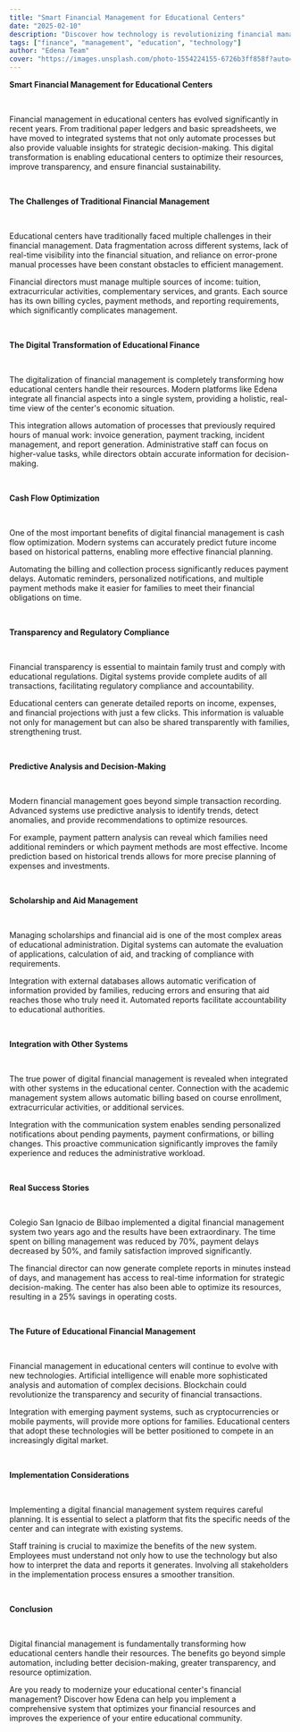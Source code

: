 ```yaml
---
title: "Smart Financial Management for Educational Centers"
date: "2025-02-10"
description: "Discover how technology is revolutionizing financial management in educational centers, optimizing resources and improving sustainability."
tags: ["finance", "management", "education", "technology"]
author: "Edena Team"
cover: "https://images.unsplash.com/photo-1554224155-6726b3ff858f?auto=format&fit=crop&w=800&q=80"
---
```


**Smart Financial Management for Educational Centers**

<br>

Financial management in educational centers has evolved significantly in recent years. From traditional paper ledgers and basic spreadsheets, we have moved to integrated systems that not only automate processes but also provide valuable insights for strategic decision-making. This digital transformation is enabling educational centers to optimize their resources, improve transparency, and ensure financial sustainability.

<br>

**The Challenges of Traditional Financial Management**

<br>

Educational centers have traditionally faced multiple challenges in their financial management. Data fragmentation across different systems, lack of real-time visibility into the financial situation, and reliance on error-prone manual processes have been constant obstacles to efficient management.

Financial directors must manage multiple sources of income: tuition, extracurricular activities, complementary services, and grants. Each source has its own billing cycles, payment methods, and reporting requirements, which significantly complicates management.

<br>

**The Digital Transformation of Educational Finance**

<br>

The digitalization of financial management is completely transforming how educational centers handle their resources. Modern platforms like Edena integrate all financial aspects into a single system, providing a holistic, real-time view of the center's economic situation.

This integration allows automation of processes that previously required hours of manual work: invoice generation, payment tracking, incident management, and report generation. Administrative staff can focus on higher-value tasks, while directors obtain accurate information for decision-making.

<br>

**Cash Flow Optimization**

<br>

One of the most important benefits of digital financial management is cash flow optimization. Modern systems can accurately predict future income based on historical patterns, enabling more effective financial planning.

Automating the billing and collection process significantly reduces payment delays. Automatic reminders, personalized notifications, and multiple payment methods make it easier for families to meet their financial obligations on time.

<br>

**Transparency and Regulatory Compliance**

<br>

Financial transparency is essential to maintain family trust and comply with educational regulations. Digital systems provide complete audits of all transactions, facilitating regulatory compliance and accountability.

Educational centers can generate detailed reports on income, expenses, and financial projections with just a few clicks. This information is valuable not only for management but can also be shared transparently with families, strengthening trust.

<br>

**Predictive Analysis and Decision-Making**

<br>

Modern financial management goes beyond simple transaction recording. Advanced systems use predictive analysis to identify trends, detect anomalies, and provide recommendations to optimize resources.

For example, payment pattern analysis can reveal which families need additional reminders or which payment methods are most effective. Income prediction based on historical trends allows for more precise planning of expenses and investments.

<br>

**Scholarship and Aid Management**

<br>

Managing scholarships and financial aid is one of the most complex areas of educational administration. Digital systems can automate the evaluation of applications, calculation of aid, and tracking of compliance with requirements.

Integration with external databases allows automatic verification of information provided by families, reducing errors and ensuring that aid reaches those who truly need it. Automated reports facilitate accountability to educational authorities.

<br>

**Integration with Other Systems**

<br>

The true power of digital financial management is revealed when integrated with other systems in the educational center. Connection with the academic management system allows automatic billing based on course enrollment, extracurricular activities, or additional services.

Integration with the communication system enables sending personalized notifications about pending payments, payment confirmations, or billing changes. This proactive communication significantly improves the family experience and reduces the administrative workload.

<br>

**Real Success Stories**

<br>

Colegio San Ignacio de Bilbao implemented a digital financial management system two years ago and the results have been extraordinary. The time spent on billing management was reduced by 70%, payment delays decreased by 50%, and family satisfaction improved significantly.

The financial director can now generate complete reports in minutes instead of days, and management has access to real-time information for strategic decision-making. The center has also been able to optimize its resources, resulting in a 25% savings in operating costs.

<br>

**The Future of Educational Financial Management**

<br>

Financial management in educational centers will continue to evolve with new technologies. Artificial intelligence will enable more sophisticated analysis and automation of complex decisions. Blockchain could revolutionize the transparency and security of financial transactions.

Integration with emerging payment systems, such as cryptocurrencies or mobile payments, will provide more options for families. Educational centers that adopt these technologies will be better positioned to compete in an increasingly digital market.

<br>

**Implementation Considerations**

<br>

Implementing a digital financial management system requires careful planning. It is essential to select a platform that fits the specific needs of the center and can integrate with existing systems.

Staff training is crucial to maximize the benefits of the new system. Employees must understand not only how to use the technology but also how to interpret the data and reports it generates. Involving all stakeholders in the implementation process ensures a smoother transition.

<br>

**Conclusion**

<br>

Digital financial management is fundamentally transforming how educational centers handle their resources. The benefits go beyond simple automation, including better decision-making, greater transparency, and resource optimization.

Are you ready to modernize your educational center's financial management? Discover how Edena can help you implement a comprehensive system that optimizes your financial resources and improves the experience of your entire educational community.
